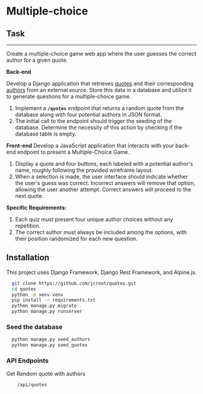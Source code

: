
# Multiple-choice

## **Task**

---

Create a multiple-choice game web app where the user guesses the correct author for a given quote. 

**Back-end**

Develop a Django application that retrieves [quotes](https://scalablepath.com/api/test/test-quotes) and their corresponding [authors](https://www.scalablepath.com/api/test/test-authors) from an external source. Store this data in a database and utilize it to generate questions for a multiple-choice game.

1. Implement a **`/quotes`** endpoint that returns a random quote from the database along with four potential authors in JSON format.
2. The initial call to the endpoint should trigger the seeding of the database. Determine the necessity of this action by checking if the database table is empty.

**Front-end**
Develop a JavaScript application that interacts with your back-end endpoint to present a Multiple-Choice Game.

1. Display a quote and four buttons, each labeled with a potential author's name, roughly following the provided wireframe layout.
2. When a selection is made, the user interface should indicate whether the user's guess was correct. Incorrect answers will remove that option, allowing the user another attempt. Correct answers will proceed to the next quote.

**Specific Requirements:**
1. Each quiz must present four unique author choices without any repetition.
2. The correct author must always be included among the options, with their position randomized for each new question.

## Installation

This project uses Django Framework, Django Rest Framework, and Alpine.js.

```bash
  git clone https://github.com/jcroot/quotes.git
  cd quotes
  python -m venv venv
  pip install -r requirements.txt
  python manage.py migrate
  python manage.py runserver
```

### Seed the database

```bash
  python manage.py seed_authors
  python manage.py seed_quotes
```

### API Endpoints
Get Random quote with authors
```bash
    /api/quotes
```
